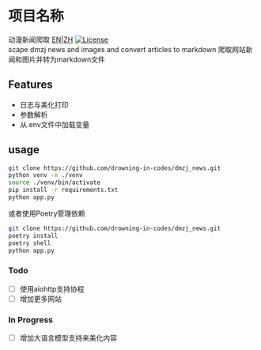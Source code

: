 # 项目名称
动漫新闻爬取
[EN](README.md)|[ZH](README_ZH.md)
[![License](https://img.shields.io/badge/license-MIT-blue.svg)](LICENSE)
<br />
scape dmzj news and images and convert articles to markdown
爬取网站新闻和图片并转为markdown文件
## Features
- 日志与美化打印
- 参数解析
- 从.env文件中加载变量

## usage

```bash
git clone https://github.com/drowning-in-codes/dmzj_news.git
python venv -m ./venv
source ./venv/bin/activate
pip install -r requirements.txt
python app.py
```
或者使用Poetry管理依赖
```bash
git clone https://github.com/drowning-in-codes/dmzj_news.git
poetry install
poetry shell
python app.py
```

### Todo

- [ ] 使用aiohttp支持协程
- [ ] 增加更多网站

### In Progress
- [ ] 增加大语言模型支持来美化内容
